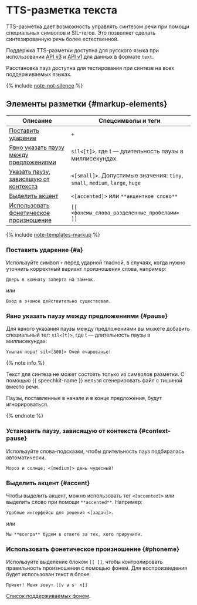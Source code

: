 # TTS-разметка текста

TTS-разметка дает возможность управлять синтезом речи при помощи специальных символов и SIL-тегов. Это позволяет сделать синтезированную речь более естественной.

Поддержка TTS-разметки доступна для русского языка при использовании [API v3](../../tts-v3/api-ref/grpc/) и [API v1](../request.md) для данных в формате `text`.

Расстановка пауз доступна для тестирования при синтезе на всех поддерживаемых языках.

{% include [note-not-silence](../../../_includes/speechkit/note-not-silence.md) %}

## Элементы разметки {#markup-elements}

| Описание | Спецсимволы и теги |
|---|---|
| [Поставить ударение](#a) | `+` |
| [Явно указать паузу между предложениями](#pause) | `sil<[t]>`, где t — длительность паузы в миллисекундах. |
| [Указать паузу, зависящую от контекста](#context-pause) | `<[small]>`. Допустимые значения: `tiny`, `small`, `medium`, `large`, `huge` |
| [Выделить акцент](#accent) | `<[accented]>` или `**акцентное слово**` |
| [Использовать фонетическое произношение](#phoneme) | `[[ <фонемы_слова_разделенные_пробелами> ]]` |

{% include [note-templates-markup](../../../_includes/speechkit/note-templates-markup.md) %}

### Поставить ударение {#a}


Используйте символ `+` перед ударной гласной, в случаях, когда нужно уточнить корректный вариант произношения слова, например:

```text
Дверь в комнату заперта на зам+ок.
```

или

```text
Вход в з+амок действительно существовал.
```

### Явно указать паузу между предложениями {#pause}

Для явного указания паузы между предложениями вы можете добавить специальный тег: `sil<[t]>`, где t — длительность паузы в миллисекундах:

```text
Унылая пора! sil<[300]> Очей очарованье!
```

{% note info %}

Текст для синтеза не может состоять только из символов разметки. С помощью {{ speechkit-name }} нельзя сгенерировать файл с тишиной вместо речи.

Паузы, поставленные в начале и в конце предложения, будут игнорироваться.

{% endnote %}

### Установить паузу, зависящую от контекста {#context-pause}

Используйте слова-подсказки, чтобы длительность пауз подбиралась автоматически.

```text
Мороз и солнце; <[medium]> день чудесный!
```

### Выделить акцент {#accent}


Чтобы выделить акцент, можно использовать тег `<[accented]>` или выделить слово при помощи ``**accented**``. Например:

```text
Удобные интерфейсы для решения <[задач]>.
```

или

```text
Мы **всегда** будем в ответе за тех, кого приручили.
```

### Использовать фонетическое произношение {#phoneme}

Используйте выделение блоком `[[ ]]`, чтобы контролировать правильность произношения с помощью фонем. Для воспроизведения будет использован текст в блоке:

```text
Привет! Меня зовут [[v a sʲ ʌ]]
```

[Список поддерживаемых фонем](tts-supported-phonemes.md).
